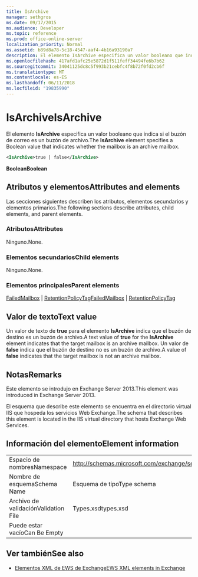 ```yaml
---
title: IsArchive
manager: sethgros
ms.date: 09/17/2015
ms.audience: Developer
ms.topic: reference
ms.prod: office-online-server
localization_priority: Normal
ms.assetid: b89d8a78-5c18-4547-aaf4-4b16a93190a7
description: El elemento IsArchive especifica un valor booleano que indica si el buzón de correo es un buzón de archivo.
ms.openlocfilehash: 417afd1afc25e5872d1f511feff34494fe6b7b62
ms.sourcegitcommit: 34041125dc8c5f993b21cebfc4f8b72f0fd2cb6f
ms.translationtype: MT
ms.contentlocale: es-ES
ms.lasthandoff: 06/11/2018
ms.locfileid: "19835990"
---
```

# <a name="isarchive"></a><span data-ttu-id="f8bb7-103">IsArchive</span><span class="sxs-lookup"><span data-stu-id="f8bb7-103">IsArchive</span></span>

<span data-ttu-id="f8bb7-104">El elemento **IsArchive** especifica un valor booleano que indica si el buzón de correo es un buzón de archivo.</span><span class="sxs-lookup"><span data-stu-id="f8bb7-104">The **IsArchive** element specifies a Boolean value that indicates whether the mailbox is an archive mailbox.</span></span> 
  
```XML
<IsArchive>true | false</IsArchive>
```

 <span data-ttu-id="f8bb7-105">**Boolean**</span><span class="sxs-lookup"><span data-stu-id="f8bb7-105">**Boolean**</span></span>
## <a name="attributes-and-elements"></a><span data-ttu-id="f8bb7-106">Atributos y elementos</span><span class="sxs-lookup"><span data-stu-id="f8bb7-106">Attributes and elements</span></span>

<span data-ttu-id="f8bb7-107">Las secciones siguientes describen los atributos, elementos secundarios y elementos primarios.</span><span class="sxs-lookup"><span data-stu-id="f8bb7-107">The following sections describe attributes, child elements, and parent elements.</span></span>
  
### <a name="attributes"></a><span data-ttu-id="f8bb7-108">Atributos</span><span class="sxs-lookup"><span data-stu-id="f8bb7-108">Attributes</span></span>

<span data-ttu-id="f8bb7-109">Ninguno.</span><span class="sxs-lookup"><span data-stu-id="f8bb7-109">None.</span></span>
  
### <a name="child-elements"></a><span data-ttu-id="f8bb7-110">Elementos secundarios</span><span class="sxs-lookup"><span data-stu-id="f8bb7-110">Child elements</span></span>

<span data-ttu-id="f8bb7-111">Ninguno.</span><span class="sxs-lookup"><span data-stu-id="f8bb7-111">None.</span></span>
  
### <a name="parent-elements"></a><span data-ttu-id="f8bb7-112">Elementos principales</span><span class="sxs-lookup"><span data-stu-id="f8bb7-112">Parent elements</span></span>

<span data-ttu-id="f8bb7-113">[FailedMailbox](failedmailbox.md) | [RetentionPolicyTag](retentionpolicytag.md)</span><span class="sxs-lookup"><span data-stu-id="f8bb7-113">[FailedMailbox](failedmailbox.md) | [RetentionPolicyTag](retentionpolicytag.md)</span></span>
  
## <a name="text-value"></a><span data-ttu-id="f8bb7-114">Valor de texto</span><span class="sxs-lookup"><span data-stu-id="f8bb7-114">Text value</span></span>

<span data-ttu-id="f8bb7-115">Un valor de texto de **true** para el elemento **IsArchive** indica que el buzón de destino es un buzón de archivo.</span><span class="sxs-lookup"><span data-stu-id="f8bb7-115">A text value of **true** for the **IsArchive** element indicates that the target mailbox is an archive mailbox.</span></span> <span data-ttu-id="f8bb7-116">Un valor de **false** indica que el buzón de destino no es un buzón de archivo.</span><span class="sxs-lookup"><span data-stu-id="f8bb7-116">A value of **false** indicates that the target mailbox is not an archive mailbox.</span></span> 
  
## <a name="remarks"></a><span data-ttu-id="f8bb7-117">Notas</span><span class="sxs-lookup"><span data-stu-id="f8bb7-117">Remarks</span></span>

<span data-ttu-id="f8bb7-118">Este elemento se introdujo en Exchange Server 2013.</span><span class="sxs-lookup"><span data-stu-id="f8bb7-118">This element was introduced in Exchange Server 2013.</span></span>
  
<span data-ttu-id="f8bb7-119">El esquema que describe este elemento se encuentra en el directorio virtual IIS que hospeda los servicios Web Exchange.</span><span class="sxs-lookup"><span data-stu-id="f8bb7-119">The schema that describes this element is located in the IIS virtual directory that hosts Exchange Web Services.</span></span>
  
## <a name="element-information"></a><span data-ttu-id="f8bb7-120">Información del elemento</span><span class="sxs-lookup"><span data-stu-id="f8bb7-120">Element information</span></span>

|||
|:-----|:-----|
|<span data-ttu-id="f8bb7-121">Espacio de nombres</span><span class="sxs-lookup"><span data-stu-id="f8bb7-121">Namespace</span></span>  <br/> |http://schemas.microsoft.com/exchange/services/2006/types  <br/> |
|<span data-ttu-id="f8bb7-122">Nombre de esquema</span><span class="sxs-lookup"><span data-stu-id="f8bb7-122">Schema Name</span></span>  <br/> |<span data-ttu-id="f8bb7-123">Esquema de tipo</span><span class="sxs-lookup"><span data-stu-id="f8bb7-123">Type schema</span></span>  <br/> |
|<span data-ttu-id="f8bb7-124">Archivo de validación</span><span class="sxs-lookup"><span data-stu-id="f8bb7-124">Validation File</span></span>  <br/> |<span data-ttu-id="f8bb7-125">Types.xsd</span><span class="sxs-lookup"><span data-stu-id="f8bb7-125">types.xsd</span></span>  <br/> |
|<span data-ttu-id="f8bb7-126">Puede estar vacío</span><span class="sxs-lookup"><span data-stu-id="f8bb7-126">Can Be Empty</span></span>  <br/> ||
   
## <a name="see-also"></a><span data-ttu-id="f8bb7-127">Ver también</span><span class="sxs-lookup"><span data-stu-id="f8bb7-127">See also</span></span>



- [<span data-ttu-id="f8bb7-128">Elementos XML de EWS de Exchange</span><span class="sxs-lookup"><span data-stu-id="f8bb7-128">EWS XML elements in Exchange</span></span>](ews-xml-elements-in-exchange.md)

